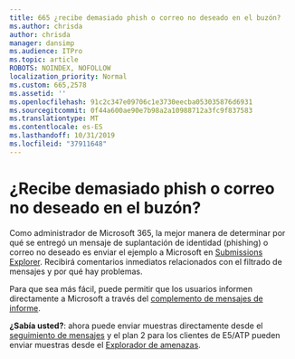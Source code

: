 ```yaml
---
title: 665 ¿recibe demasiado phish o correo no deseado en el buzón?
ms.author: chrisda
author: chrisda
manager: dansimp
ms.audience: ITPro
ms.topic: article
ROBOTS: NOINDEX, NOFOLLOW
localization_priority: Normal
ms.custom: 665,2578
ms.assetid: ''
ms.openlocfilehash: 91c2c347e09706c1e3730eecba053035876d6931
ms.sourcegitcommit: 0f44a600ae90e7b98a2a10988712a3fc9f837583
ms.translationtype: MT
ms.contentlocale: es-ES
ms.lasthandoff: 10/31/2019
ms.locfileid: "37911648"
---
```

# <a name="are-you-receiving-too-much-phish-or-spam-in-your-mailbox"></a>¿Recibe demasiado phish o correo no deseado en el buzón?

Como administrador de Microsoft 365, la mejor manera de determinar por qué se entregó un mensaje de suplantación de identidad (phishing) o correo no deseado es enviar el ejemplo a Microsoft en [Submissions Explorer](https://protection.office.com/reportsubmission). Recibirá comentarios inmediatos relacionados con el filtrado de mensajes y por qué hay problemas.

Para que sea más fácil, puede permitir que los usuarios informen directamente a Microsoft a través del [complemento de mensajes de informe](https://appsource.microsoft.com/product/office/WA104381180?src=office&tab=Overview).

**¿Sabía usted?**: ahora puede enviar muestras directamente desde el [seguimiento de mensajes](https://protection.office.com/messagetrace) y el plan 2 para los clientes de E5/ATP pueden enviar muestras desde el [Explorador de amenazas](https://docs.microsoft.com/microsoft-365/security/office-365-security/threat-explorer).
